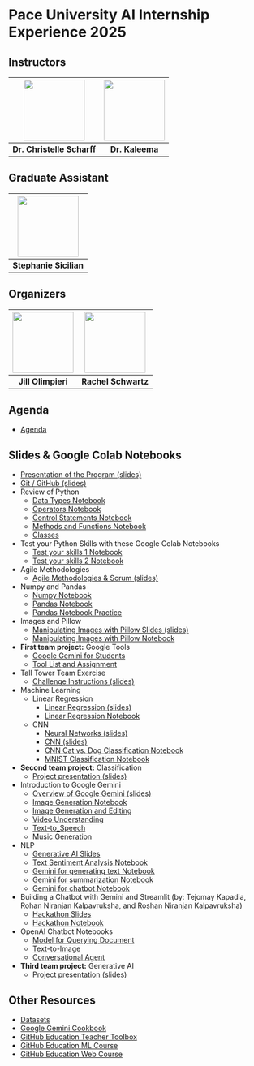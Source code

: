 # Pace University AI Internship Experience 2025 

## Instructors

| <img src="https://media.licdn.com/dms/image/v2/D4D03AQGUOZerxyep8g/profile-displayphoto-shrink_800_800/B4DZSTiIydG4Ak-/0/1737641988394?e=1754524800&v=beta&t=qgkTMts1G-Vy6Vb5mMTkW-py7qg8PYbcbs4NdzLYVpc" width="120"/> | <img src="https://media.licdn.com/dms/image/v2/D4E03AQExsy_VJBbFmg/profile-displayphoto-shrink_800_800/profile-displayphoto-shrink_800_800/0/1725973639624?e=1754524800&v=beta&t=mUwOQtZX2hAJXbUyo2gI1yW6Elutj0dvsLuf2BWVAcw" width="120"/> |
|:--:|:--:|
| **Dr. Christelle Scharff** | **Dr. Kaleema** |

## Graduate Assistant

| <img src="https://media.licdn.com/dms/image/v2/D4D03AQG2Nf63gUD53g/profile-displayphoto-shrink_800_800/profile-displayphoto-shrink_800_800/0/1715188480511?e=1754524800&v=beta&t=vwrBDcdhYupCQck67RVkaG7dkUWdY4bCAcWGkvtOsLs" width="120"/> |
|:--:|
| **Stephanie Sicilian** |

## Organizers

| <img src="https://media.licdn.com/dms/image/v2/D4E03AQFIo2vleiaJgw/profile-displayphoto-shrink_800_800/profile-displayphoto-shrink_800_800/0/1702016197804?e=1754524800&v=beta&t=bI0vb1RBZ7TaxENAb6nedcdqV602kJyPyhPcVKGFpl8" width="120"/> | <img src="https://media.licdn.com/dms/image/v2/D4E03AQGW3urX2GrCzg/profile-displayphoto-shrink_800_800/profile-displayphoto-shrink_800_800/0/1701128920558?e=1754524800&v=beta&t=FIqX56yQVOZRgWIUuyVWRyYhaV7nDPZ1DYNd2TLdR-M" width="120"/> |
|:--:|:--:|
| **Jill Olimpieri** | **Rachel Schwartz** |

## Agenda

* [Agenda](https://bit.ly/aiie2025agenda)

## Slides & Google Colab Notebooks

* [Presentation of the Program (slides)](https://docs.google.com/presentation/d/1mXs8x03CNAjjxBTiG6ulTVpsa-6LVy1h/present)
* [Git / GitHub (slides)](https://docs.google.com/presentation/d/1QrUF5VkxmcPVTuK3uwPpu2BEuMMzvJUvMagqOTXlUpw/present)
* Review of Python
  * [Data Types Notebook](https://colab.research.google.com/drive/1G1_RV6o8__wldSdG9ebppcA6_IOIM0-k)
  * [Operators Notebook](https://colab.research.google.com/drive/1-xB1lUb_30c4ua7RdvYhWwd9dcUsVeWg)
  * [Control Statements Notebook](https://colab.research.google.com/drive/1ItP4wQYpvgdpkdtxn0jo4Qc_wJWxf1fU)
  * [Methods and Functions Notebook](https://colab.research.google.com/drive/159kQdFtvTqQIQmVrTNNgjY_XLBcFZfl7?usp=sharing)
  * [Classes](https://colab.research.google.com/drive/1K9eAaCONdEARKY0wu2kxGEKZMnYDKToa)
* Test your Python Skills with these Google Colab Notebooks
  * [Test your skills 1 Notebook](https://colab.research.google.com/drive/1of3ofPbaCMLLRGxYngXaK8NjqLXPeesS?usp=sharing)
  * [Test your skills 2 Notebook](https://colab.research.google.com/drive/1TaJ7gjhtNIvPNJDbJzJY6YBNRKJh_ndx?usp=sharing)
* Agile Methodologies
  * [Agile Methodologies & Scrum (slides)](https://docs.google.com/presentation/d/13GKbuR_8ylKtdVQJ2RFiif0dv7dr3BQLEpecwSXjbiM/present)
* Numpy and Pandas
  * [Numpy Notebook](https://colab.research.google.com/drive/1_6DqSqxVdTqlYMmWIfK-Qv2soZfKqknr)
  * [Pandas Notebook](https://colab.research.google.com/drive/1WkKzB-IYSTxEgcGgaYbVvisdtRjOsDjP)
  * [Pandas Notebook Practice](https://docs.google.com/document/d/1kJemEivhqu-ZUTUpCJWkvFJIM2zN0c3M/edit?usp=sharing&ouid=117718613427254641121&rtpof=true&sd=true)
* Images and Pillow
  * [Manipulating Images with Pillow Slides (slides)](https://docs.google.com/presentation/d/1_1a88EK0kytjKVKCC7S4VF2_4QpHQbSp1S1cubSvlRU/present)
  * [Manipulating Images with Pillow Notebook](https://bit.ly/imgfiltercolab)
* **First team project:** Google Tools
  * [Google Gemini for Students](https://gemini.google/students)
  * [Tool List and Assignment](https://docs.google.com/document/d/1cTK4GF2fc-lw-wU6Dl49xfqw6w55IzynnbGeP292ClI/edit?usp=sharing)
* Tall Tower Team Exercise
  * [Challenge Instructions (slides)](https://docs.google.com/presentation/d/1mS2YnVz2gEH-LoAqmwAdBE5Bc44whAdKmqRLyX0Tnb4/present)
* Machine Learning
  * Linear Regression
    * [Linear Regression (slides)](https://docs.google.com/presentation/d/15WdzPEqUXP6oBJ-UvsZiH_om8_jFqKxs/edit?usp=sharing&ouid=117718613427254641121&rtpof=true&sd=true)
    * [Linear Regression Notebook](https://drive.google.com/file/d/1Re9hytp7VzWhSEtj4g4CPOhIwSenazyx/view?usp=sharing)
  * CNN
    * [Neural Networks (slides)](https://docs.google.com/presentation/d/13iChhAaJHpvnZdknWBVhNG4VS4WY9Bxn/edit?usp=sharing&ouid=117718613427254641121&rtpof=true&sd=true)
    * [CNN (slides)](https://docs.google.com/presentation/d/1X6zsjnJya32G60dbkWGHsdN-KJZU1fvA/edit?usp=sharing&ouid=117718613427254641121&rtpof=true&sd=true)
    * [CNN Cat vs. Dog Classification Notebook](https://drive.google.com/file/d/1CgxWLSib_cb-inFlwgxB3MVEM5rcHPSB/view?usp=sharing) 
    * [MNIST Classification Notebook](https://colab.research.google.com/drive/1kPpaksyGzVHJ0EAvOjy_fTf51Ch8rN6c)
* **Second team project:** Classification
  * [Project presentation (slides)](https://docs.google.com/presentation/d/1WOlORtvljQqUyxUYM3u5oVcP9X7LotttIwVj8dy7Olc/edit?usp=sharing) 
* Introduction to Google Gemini 
  * [Overview of Google Gemini (slides)](https://docs.google.com/presentation/d/1yW-halc0XC2pXHPp5BUBHt0vW3RQEx0L/edit?slide=id.g134da1a804d_0_194#slide=id.g134da1a804d_0_194)
  * [Image Generation Notebook](https://colab.research.google.com/drive/1LHSK6SOlZHQVS6C626NGKAK9nV_x_qU1?usp=sharing)
  * [Image Generation and Editing](https://colab.research.google.com/drive/1QTLfNCaXV_LGryzjASACj0ndvT9_uFkg?usp=sharing)
  * [Video Understanding](https://colab.research.google.com/drive/1S1bHdXrueQFtiMxD8R99DBUbm0rwfqsY?usp=sharing)
  * [Text-to_Speech](https://colab.research.google.com/drive/1Ce1SMZhVx6hqdSkHpb8JMHQ0HOXaebC9?usp=sharing)
  * [Music Generation](https://colab.research.google.com/drive/1g9C-M-VHxyl2ftZYNHSAnkia4L8XXL53?usp=sharing)
* NLP
  * [Generative AI Slides](https://docs.google.com/presentation/d/1Ax5MTiBuN5_w7qce1NU28Ka6XWUDKnZp/edit?usp=sharing&ouid=117718613427254641121&rtpof=true&sd=true)
  * [Text Sentiment Analysis Notebook](https://drive.google.com/file/d/17HvJAyxknig1nyvjEyBCo_9Alwc4Maty/view?usp=sharing)
  * [Gemini for generating text Notebook](https://colab.research.google.com/drive/1uN2b4wvU4GxB8C_u9TWXFbg3bmaYf_OV?usp=sharing)
  * [Gemini for summarization Notebook](https://colab.research.google.com/drive/1w5V-KGrzwgIXwUg6rafxz0ok6a5Nmrsm?usp=sharing)
  * [Gemini for chatbot Notebook](https://colab.research.google.com/drive/1ikoOcNX1Zczmww2UJq5hg9thZPUt6Q4L?usp=sharing)
* Building a Chatbot with Gemini and Streamlit (by: Tejomay Kapadia, Rohan Niranjan Kalpavruksha, and Roshan Niranjan Kalpavruksha)
  * [Hackathon Slides](https://docs.google.com/presentation/d/1wn7dcAdNaRzQMnn7Qx6abGnBtwlntQY5/edit?usp=sharing&ouid=117718613427254641121&rtpof=true&sd=true)
  * [Hackathon Notebook](https://colab.research.google.com/drive/1TsICVxt0IbJ6_W11vHHu32s3duDJXV8U?usp=sharing)
* OpenAI Chatbot Notebooks
  * [Model for Querying Document](https://colab.research.google.com/drive/1mEIxOFtd3-09PjifnTa6_qwe1XiVTD0z?usp=sharing)
  * [Text-to-Image](https://colab.research.google.com/drive/1yHA_CinM1KUXxItohSlVCd1DJebv3nQi?usp=sharing)
  * [Conversational Agent](https://colab.research.google.com/drive/1M0Pq2ajXrHFjhrXGdDtY04IQxaB49BGs?usp=sharing)
* **Third team project:** Generative AI
  * [Project presentation (slides)](https://docs.google.com/presentation/d/1WOlORtvljQqUyxUYM3u5oVcP9X7LotttIwVj8dy7Olc/edit?usp=sharing) 
 
## Other Resources

  * [Datasets](https://catalog.data.gov/dataset)
  * [Google Gemini Cookbook](https://github.com/google-gemini/cookbook/tree/main)
  * [GitHub Education Teacher Toolbox](https://github.com/github-education-resources/teacher-toolbox?tab=readme-ov-file#user-content-curriculum)
  * [GitHub Education ML Course](https://microsoft.github.io/ML-For-Beginners/#/)
  * [GitHub Education Web Course](https://microsoft.github.io/Web-Dev-For-Beginners/#/)
